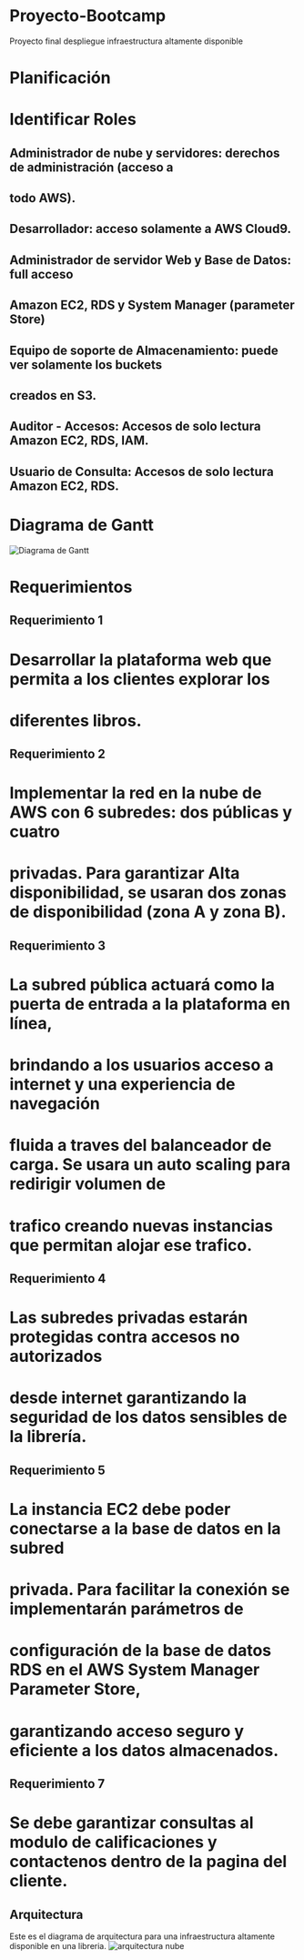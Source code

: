 # Proyecto-Bootcamp
Proyecto final despliegue infraestructura altamente disponible
# Planificación
# Identificar Roles
## Administrador de nube y servidores: derechos de administración (acceso a
## todo AWS).
## Desarrollador: acceso solamente a AWS Cloud9.
## Administrador de servidor Web y Base de Datos: full acceso
## Amazon EC2, RDS y System Manager (parameter Store)
## Equipo de soporte de Almacenamiento: puede ver solamente los buckets
## creados en S3.
## Auditor - Accesos: Accesos de solo lectura Amazon EC2, RDS, IAM.
## Usuario de Consulta: Accesos de solo lectura Amazon EC2, RDS.
# Diagrama de Gantt
![Diagrama de Gantt](images/DiagramadeGantt.PNG)
# Requerimientos
## Requerimiento 1 
# Desarrollar la plataforma web que permita a los clientes explorar los
# diferentes libros.
## Requerimiento 2
# Implementar la red en la nube de AWS con 6 subredes: dos públicas y cuatro
# privadas. Para garantizar Alta disponibilidad, se usaran dos zonas de disponibilidad (zona A y zona B).
## Requerimiento 3
# La subred pública actuará como la puerta de entrada a la plataforma en línea,
# brindando a los usuarios acceso a internet y una experiencia de navegación
# fluida a traves del balanceador de carga. Se usara un auto scaling para redirigir volumen de 
# trafico creando nuevas instancias que permitan alojar ese trafico.
## Requerimiento 4
# Las subredes privadas  estarán protegidas contra accesos no autorizados
# desde internet garantizando la seguridad de los datos sensibles de la librería.
## Requerimiento 5
# La instancia EC2 debe poder conectarse a la base de datos en la subred
# privada. Para facilitar la conexión se implementarán parámetros de
# configuración de la base de datos RDS en el AWS System Manager Parameter Store,
# garantizando acceso seguro y eficiente a los datos almacenados.
## Requerimiento 7
# Se debe garantizar consultas al modulo de calificaciones y contactenos dentro de la pagina del cliente.
## Arquitectura
Este es el diagrama de arquitectura para una infraestructura altamente disponible en una libreria.
![arquitectura nube](images/arquitecturanube.PNG)

